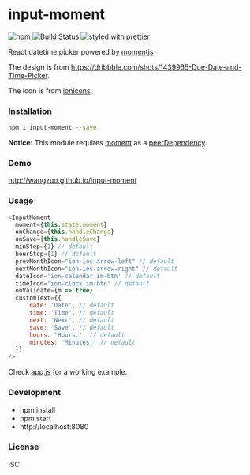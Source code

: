 # input-moment 
[![npm](https://img.shields.io/npm/v/input-moment.svg)](https://www.npmjs.com/package/input-moment)
[![Build Status](https://travis-ci.org/wangzuo/input-moment.svg?branch=master)](https://travis-ci.org/wangzuo/input-moment)
[![styled with prettier](https://img.shields.io/badge/styled_with-prettier-ff69b4.svg)](https://github.com/prettier/prettier)

React datetime picker powered by [momentjs](http://momentjs.com)

The design is from https://dribbble.com/shots/1439965-Due-Date-and-Time-Picker.

The icon is from [ionicons](http://ionicons.com/).

### Installation
``` sh
npm i input-moment --save
```

**Notice:** This module requires [moment](https://www.npmjs.com/package/moment) as a [peerDependency](https://docs.npmjs.com/files/package.json#peerdependencies).

### Demo
http://wangzuo.github.io/input-moment

### Usage
``` javascript
<InputMoment
  moment={this.state.moment}
  onChange={this.handleChange}
  onSave={this.handleSave}
  minStep={1} // default
  hourStep={1} // default
  prevMonthIcon="ion-ios-arrow-left" // default
  nextMonthIcon="ion-ios-arrow-right" // default
  dateIcon='ion-calendar im-btn' // default
  timeIcon='ion-clock im-btn' // default
  onValidate={m => true}
  customText={{
      date: 'Date', // default
      time: 'Time', // default
      next: 'Next', // default
      save: 'Save', // default
      hours: 'Hours:', // default
      minutes: 'Minutes:' // default
  }}
/>
```
Check [app.js](https://github.com/wangzuo/input-moment/blob/master/example/app.js) for a working example.

### Development
- npm install
- npm start
- http://localhost:8080

### License
ISC
